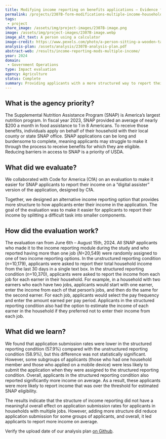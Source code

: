 ```yaml
---
title: Modifying income reporting on benefits applications — Evidence from households with multiple jobs
permalink: /projects/2307B-form-modifications-multiple-income-households/
tags: 
 - project
share_image: /assets/img/project-images/2307B-image.png
image: /assets/img/project-images/2307B-image.webp 
image_alt_text: A person using a calculator
image-credit: https://www.pexels.com/photo/a-person-sitting-a-wooden-table-with-a-notepad-and-laptop-using-a-calculator-6963847/
analysis-plan: /assets/analysis/2307B-analysis-plan.pdf
abstract-web: /results/income-reporting-mods-multiple-income/
year: 2024  
domain:
 - Government Operations
type: Impact evaluation
agency: Agriculture
status: Complete
summary: Providing applicants with a more structured way to report their income did not increase submission rates for an online application for SNAP benefits
---
```

## What is the agency priority?
The Supplemental Nutrition Assistance Program (SNAP) is America’s largest nutrition program. In fiscal year 2023, SNAP provided an average of nearly $200 a month in food assistance to 1 in 8 Americans. To receive those benefits, individuals apply on behalf of their household with their local county or state SNAP office. SNAP applications can be long and burdensome to complete, meaning applicants may struggle to make it through the process to receive benefits for which they are eligible. Reducing barriers in access to SNAP is a priority of USDA.

## What did we evaluate?
We collaborated with Code for America (CfA) on an evaluation to make it easier for SNAP applicants to report their income on a “digital assister” version of the application, designed by CfA.

Together, we designed an alternative income reporting option that provides more structure to how applicants enter their income in the application. The goal of the evaluation was to make it easier for applicants to report their income by splitting a difficult task into smaller components.

## How did the evaluation work?
The evaluation ran from June 6th – August 15th, 2024. All SNAP applicants who made it to the income reporting module during the study and who reported having more than one job (<i>N</i>=20,549) were randomly assigned to one of two income reporting options. In the unstructured reporting condition (<i>n</i>=10,179), applicants were asked to report their total household income from the last 30 days in a single text box. In the structured reporting condition (<i>n</i>=10,370), applicants were asked to report the income from each job for each earner in their household. For example, in a household with two earners who each have two jobs, applicants would start with one earner, enter the income from each of that person’s jobs, and then do the same for the second earner. For each job, applicants would select the pay frequency and enter the amount earned per pay period. Applicants in the structured reporting condition also had the option to estimate the income of each earner in the household if they preferred not to enter their income from each job.
 
## What did we learn?
We found that application submission rates were lower in the structured reporting condition (57.9%) compared with the unstructured reporting condition (58.9%), but this difference was not statistically significant. However, some subgroups of applicants (those who had one household member and those who applied on a mobile device) were less likely to submit the application when they were assigned to the structured reporting condition. Overall, applicants in the structured reporting condition also reported significantly more income on average. As a result, these applicants  were more likely to report income that was over the threshold for estimated SNAP eligibility.

The results indicate that the structure of income reporting did not have a meaningful overall effect on application submission rates for applicants in households with multiple jobs. However, adding more structure did reduce application submission for some groups of applicants, and overall, it led applicants to report more income on average.

Verify the upload date of our analysis plan <a class="usa-link usa-link--external" href="https://github.com/gsa-oes/office-of-evaluation-sciences/commits/master/assets/analysis/2307B-analysis-plan.pdf">on Github</a>.
